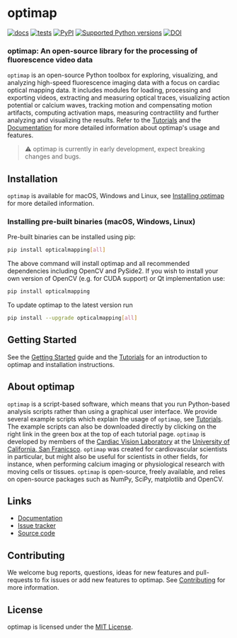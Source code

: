 # optimap

[![docs](https://readthedocs.org/projects/optimap/badge/?version=latest&style=)](https://optimap.readthedocs.org)
[![tests](https://github.com/cardiacvision/optimap/actions/workflows/main.yml/badge.svg)](https://github.com/cardiacvision/optimap/actions/workflows/main.yml)
[![PyPI](https://img.shields.io/pypi/v/opticalmapping.svg)](https://pypi.org/project/opticalmapping/)
[![Supported Python versions](https://img.shields.io/pypi/pyversions/opticalmapping.svg)](https://python.org)
[![DOI](https://zenodo.org/badge/677528623.svg)](https://zenodo.org/badge/latestdoi/677528623)

### optimap: An open-source library for the processing of fluorescence video data

`optimap` is an open-source Python toolbox for exploring, visualizing, and analyzing high-speed fluorescence imaging data with a focus on cardiac optical mapping data. It includes modules for loading, processing and exporting videos, extracting and measuring optical traces, visualizing action potential or calcium waves, tracking motion and compensating motion artifacts, computing activation maps, measuring contractility and further analyzing and visualizing the results. Refer to the [Tutorials](https://optimap.readthedocs.io/en/latest/tutorials/) and the [Documentation](https://optimap.readthedocs.io/en/latest/) for more detailed information about optimap's usage and features.

> ⚠️ optimap is currently in early development, expect breaking changes and bugs.

## Installation

`optimap` is available for macOS, Windows and Linux, see [Installing optimap](https://optimap.readthedocs.io/en/latest/chapters/getting_started/#installing-optimap) for more detailed information.

### Installing pre-built binaries (macOS, Windows, Linux)

Pre-built binaries can be installed using pip:

```bash
pip install opticalmapping[all]
```

The above command will install optimap and all recommended dependencies including OpenCV and PySide2. If you wish to install your own version of OpenCV (e.g. for CUDA support) or Qt implementation use:

```bash
pip install opticalmapping
```

To update optimap to the latest version run

```bash
pip install --upgrade opticalmapping[all]
```

## Getting Started

See the [Getting Started](https://optimap.readthedocs.io/en/latest/chapters/getting_started/) guide and the [Tutorials](https://optimap.readthedocs.io/en/latest/tutorials/) for an introduction to optimap and installation instructions.

## About optimap

`optimap` is a script-based software, which means that you run Python-based analysis scripts rather than using a graphical user interface. We provide several example scripts which explain the usage of `optimap`, see [Tutorials](https://optimap.readthedocs.io/en/latest/tutorials/). The example scripts can also be downloaded directly by clicking on the right link in the green box at the top of each tutorial page. `optimap` is developed by members of the [Cardiac Vision Laboratory](https://cardiacvision.ucsf.edu) at the [University of California, San Franicsco](https://www.ucsf.edu). `optimap` was created for cardiovascular scientists in particular, but might also be useful for scientists in other fields, for instance, when performing calcium imaging or physiological research with moving cells or tissues. `optimap` is open-source, freely available, and relies on open-source packages such as NumPy, SciPy, matplotlib and OpenCV.

## Links

- [Documentation](https://optimap.readthedocs.io)
- [Issue tracker](https://github.com/cardiacvision/optimap/issues)
- [Source code](https://github.com/cardiacvision/optimap)

## Contributing

We welcome bug reports, questions, ideas for new features and pull-requests to fix issues or add new features to optimap. See [Contributing](https://optimap.readthedocs.io/en/latest/chapters/contributing/) for more information.

## License

optimap is licensed under the [MIT License](https://github.com/cardiacvision/optimap/blob/main/LICENSE.md).
